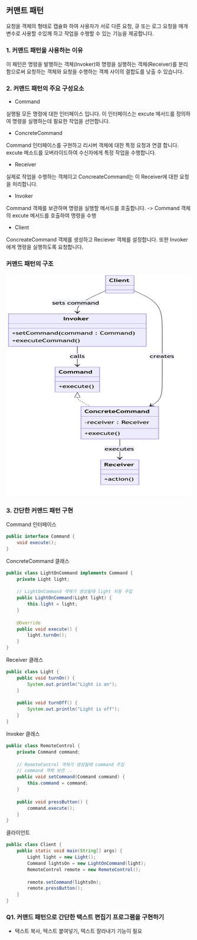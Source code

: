 ## 커맨트 패턴
요청을 객체의 형태로 캡슐화 하여 사용자가 서로 다른 요청, 큐 또는 로그 요청을
매개변수로 사용할 수있께 하고 작업을 수행할 수 있는 기능을 제공합니다.

### 1. 커맨드 패턴을 사용하는 이유
이 패턴은 명령을 발행하는 객체(Invoker)와 명령을 실행하는 객체(Receiver)를 분리함으로써 요청하는
객체와 요청을 수행하는 객체 사이의 결합도를 낮출 수 있습니다. 

### 2. 커맨드 패턴의 주요 구성요소
* Command

실행될 모든 명령에 대한 인터페이스 입니다.
이 인터페이스는 excute 메서드를 정의하여 명령을 실행하는데 필요한 작업을 선언합니다.

* ConcreteCommand

Command 인터페이스를 구현하고 리시버 객체에 대한 특정 요청과 연결 합니다.
excute 메소드를 오버라이드하여 수신자에게 특정 작업을 수행합니다.

* Receiver

실제로 작업을 수행하는 객체이고 ConcreateCommand는 이 Receiver에 대한 요청을 처리합니다.

* Invoker

Command 객체를 보관하며 명령을 실행할 메서드를 호출합니다.
-> Command 객체의 excute 메서드를 호출하여 명령을 수행

* Client

ConcreateCommand 객체를 생성하고 Reciever 객체를 설정합니다.
또한 Invoker에게 명령을 실행하도록 요청합니다.

### 커맨드 패턴의 구조
<img width="800" height="600" alt="image" src="image/c1.png">

### 3. 간단한 커맨드 패턴 구현

Command 인터페이스
```java
public interface Command {
    void execute();
}
```

ConcreteCommand 클래스
```java
public class LightOnCommand implements Command {
    private Light light;

    // LightOnCommand 객체가 생성될때 light 자동 주입
    public LightOnCommand(Light light) {
        this.light = light;
    }

    @Override
    public void execute() {
        light.turnOn();
    }
}
```

Receiver 클래스
```java
public class Light {
    public void turnOn() {
        System.out.println("Light is on");
    }

    public void turnOff() {
        System.out.println("Light is off");
    }
}
```

Invoker 클래스
```java
public class RemoteControl {
    private Command command;

    // RemoteControl 객체가 생성될떄 command 주입
    // command 객체 보관 .. 
    public void setCommand(Command command) {
        this.command = command;
    }

    public void pressButton() {
        command.execute();
    }
}
```

클라이언트
```java
public class Client {
    public static void main(String[] args) {
        Light light = new Light();
        Command lightsOn = new LightOnCommand(light);
        RemoteControl remote = new RemoteControl();

        remote.setCommand(lightsOn);
        remote.pressButton();
    }
}
```


### Q1. 커맨드 패턴으로 간단한 택스트 편집기 프로그램을 구현하기
- 텍스트 복사, 텍스트 붙여넣기, 텍스트 잘라내기 기능이 필요






